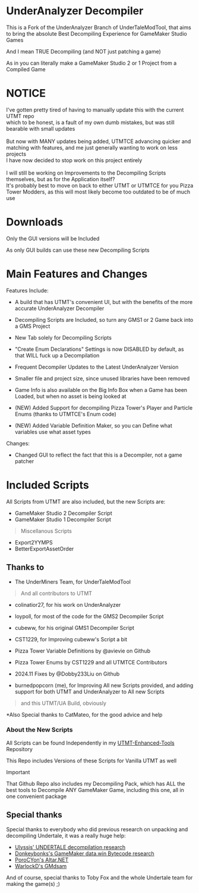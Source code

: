 # UnderAnalyzer Decompiler
This is a Fork of the UnderAnalyzer Branch of UnderTaleModTool, that aims to bring the absolute Best Decompiling Experience for GameMaker Studio Games

And I mean TRUE Decompiling (and NOT just patching a game)

As in you can literally make a GameMaker Studio 2 or 1 Project from a Compiled Game


# NOTICE
I've gotten pretty tired of having to manually update this with the current UTMT repo
<br>
which to be honest, is a fault of my own dumb mistakes, but was still bearable with small updates
<br><br>
But now with MANY updates being added, UTMTCE advancing quicker and matching with features, and me just generally wanting to work on less projects
<br>
I have now decided to stop work on this project entirely
<br><br>
I will still be working on Improvements to the Decompiling Scripts themselves, but as for the Application itself?
<br>
It's probably best to move on back to either UTMT or UTMTCE for you Pizza Tower Modders, as this will most likely become too outdated to be of much use


# Downloads

Only the GUI versions will be Included

As only GUI builds can use these new Decompiling Scripts

# Main Features and Changes

Features Include:
- A build that has UTMT's convenient UI, but with the benefits of the more accurate UnderAnalyzer Decompiler
- Decompiling Scripts are Included, so turn any GMS1 or 2 Game back into a GMS Project
- New Tab solely for Decompiling Scripts
- "Create Enum Declarations" Settings is now DISABLED by default, as that WILL fuck up a Decompilation
- Frequent Decompiler Updates to the Latest UnderAnalyzer Version
- Smaller file and project size, since unused libraries have been removed
- Game Info is also available on the Big Info Box when a Game has been Loaded, but when no asset is being looked at

- (NEW) Added Support for decompiling Pizza Tower's Player and Particle Enums (thanks to UTMTCE's Enum code)
- (NEW) Added Variable Definition Maker, so you can Define what variables use what asset types

Changes:
- Changed GUI to reflect the fact that this is a Decompiler, not a game patcher

# Included Scripts

All Scripts from UTMT are also included, but the new Scripts are:

- GameMaker Studio 2 Decompiler Script
- GameMaker Studio 1 Decompiler Script

> Miscellanous Scripts

- Export2YYMPS
- BetterExportAssetOrder

## Thanks to
* The UnderMiners Team, for UnderTaleModTool
> And all contributors to UTMT

* colinatior27, for his work on UnderAnalyzer
* loypoll, for most of the code for the GMS2 Decompiler Script
* cubeww, for his original GMS1 Decompiler Script
* CST1229, for Improving cubeww's Script a bit
* Pizza Tower Variable Definitions by @avievie on Github
* Pizza Tower Enums by CST1229 and all UTMTCE Contributors
* 2024.11 Fixes by @Dobby233Liu on Github

* burnedpopcorn (me), for Improving All new Scripts provided, and adding support for both UTMT and UnderAnalyzer to All new Scripts
> and this UTMT/UA Build, obviously


*Also Special thanks to CatMateo, for the good advice and help

### About the New Scripts
All Scripts can be found Independently in my [UTMT-Enhanced-Tools](https://github.com/burnedpopcorn/UTMT-Enhanced-Tools) Repository

This Repo includes Versions of these Scripts for Vanilla UTMT as well

> [!IMPORTANT]
> That Github Repo also includes my Decompiling Pack, which has ALL the best tools to Decompile ANY GameMaker Game, including this one, all in one convenient package

## Special thanks

Special thanks to everybody who did previous research on unpacking and decompiling Undertale, it was a really huge help:

* [Ulyssis' UNDERTALE decompilation research](https://pcy.ulyssis.be/undertale/)
* [Donkeybonks's GameMaker data.win Bytecode research](https://web.archive.org/web/20191126144953if_/https://github.com/donkeybonks/acolyte/wiki/Bytecode)
* [PoroCYon's Altar.NET](https://github.com/PoroCYon/Altar.NET)
* [WarlockD's GMdsam](https://github.com/WarlockD/GMdsam)

And of course, special thanks to Toby Fox and the whole Undertale team for making the game(s) ;)
